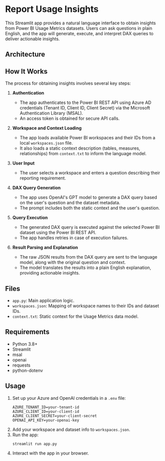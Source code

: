 # Report Usage Insights

This Streamlit app provides a natural language interface to obtain insights from Power BI Usage Metrics datasets. Users can ask questions in plain English, and the app will generate, execute, and interpret DAX queries to deliver actionable insights.

## Architecture


## How It Works

The process for obtaining insights involves several key steps:

1. **Authentication**
   - The app authenticates to the Power BI REST API using Azure AD credentials (Tenant ID, Client ID, Client Secret) via the Microsoft Authentication Library (MSAL).
   - An access token is obtained for secure API calls.

2. **Workspace and Context Loading**
   - The app loads available Power BI workspaces and their IDs from a local `workspaces.json` file.
   - It also loads a static context description (tables, measures, relationships) from `context.txt` to inform the language model.

3. **User Input**
   - The user selects a workspace and enters a question describing their reporting requirement.

4. **DAX Query Generation**
   - The app uses OpenAI's GPT model to generate a DAX query based on the user's question and the dataset metadata.
   - The prompt includes both the static context and the user's question.

5. **Query Execution**
   - The generated DAX query is executed against the selected Power BI dataset using the Power BI REST API.
   - The app handles retries in case of execution failures.

6. **Result Parsing and Explanation**
   - The raw JSON results from the DAX query are sent to the language model, along with the original question and context.
   - The model translates the results into a plain English explanation, providing actionable insights.

## Files
- `app.py`: Main application logic.
- `workspaces.json`: Mapping of workspace names to their IDs and dataset IDs.
- `context.txt`: Static context for the Usage Metrics data model.

## Requirements
- Python 3.8+
- Streamlit
- msal
- openai
- requests
- python-dotenv

## Usage
1. Set up your Azure and OpenAI credentials in a `.env` file:
   ```env
   AZURE_TENANT_ID=your-tenant-id
   AZURE_CLIENT_ID=your-client-id
   AZURE_CLIENT_SECRET=your-client-secret
   OPENAI_API_KEY=your-openai-key
   ```
2. Add your workspace and dataset info to `workspaces.json`.
3. Run the app:
   ```bash
   streamlit run app.py
   ```
4. Interact with the app in your browser. 
